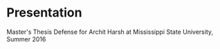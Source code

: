 # Presentation
Master's Thesis Defense for Archit Harsh
at Mississippi State University,
Summer 2016
